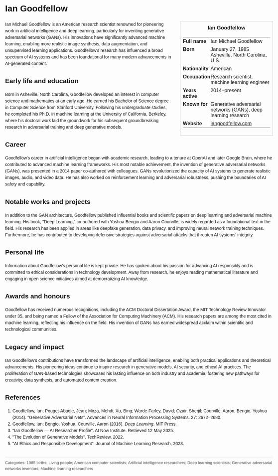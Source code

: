 <!DOCTYPE html>
<html>
<head>
  <title>Ian Goodfellow – Profile</title>
  <style>
    body { font-family: Arial, sans-serif; margin: 2rem auto; max-width: 960px; line-height: 1.5; }
    aside.infobox { float: right; width: 280px; margin: 0 0 1rem 1.5rem; border: 1px solid #ccc; padding: 0.5rem; font-size: 0.9rem; }
    aside.infobox h3 { text-align: center; margin-top: 0; }
    aside.infobox table { width: 100%; border-collapse: collapse; }
    aside.infobox td { padding: 0.25rem 0; vertical-align: top; }
    h1 { margin-top: 0; }
    footer.categories { font-size: 0.8rem; color: #555; border-top: 1px solid #ddd; padding-top: 0.5rem; margin-top: 2rem; }
  </style>
</head>
<body>
  <h1>Ian Goodfellow</h1>
  <aside class="infobox">
    <h3>Ian Goodfellow</h3>
    <table>
      <tr><td><strong>Full name</strong></td><td>Ian Michael Goodfellow</td></tr>
      <tr><td><strong>Born</strong></td><td>January 27, 1985<br>Asheville, North Carolina, U.S.</td></tr>
      <tr><td><strong>Nationality</strong></td><td>American</td></tr>
      <tr><td><strong>Occupation</strong></td><td>Research scientist, machine learning engineer</td></tr>
      <tr><td><strong>Years active</strong></td><td>2014–present</td></tr>
      <tr><td><strong>Known for</strong></td><td>Generative adversarial networks (GANs), deep learning research</td></tr>
      <tr><td><strong>Website</strong></td><td><a href="https://www.iangoodfellow.com">iangoodfellow.com</a></td></tr>
    </table>
  </aside>
  <p>Ian Michael Goodfellow is an American research scientist renowned for pioneering work in artificial intelligence and deep learning, particularly for inventing generative adversarial networks (GANs). His innovations have significantly advanced machine learning, enabling more realistic image synthesis, data augmentation, and unsupervised learning applications. Goodfellow's research has influenced a broad spectrum of AI systems and has been foundational for many modern advancements in AI-generated content.</p>

  <h2>Early life and education</h2>
  <p>Born in Asheville, North Carolina, Goodfellow developed an interest in computer science and mathematics at an early age. He earned his Bachelor of Science degree in Computer Science from Stanford University. Following his undergraduate studies, he completed his Ph.D. in machine learning at the University of California, Berkeley, where his doctoral work laid the groundwork for his subsequent groundbreaking research in adversarial training and deep generative models.</p>

  <h2>Career</h2>
  <p>Goodfellow's career in artificial intelligence began with academic research, leading to a tenure at OpenAI and later Google Brain, where he contributed to advanced machine learning frameworks. His most notable achievement, the invention of generative adversarial networks (GANs), was presented in a 2014 paper co-authored with colleagues. GANs revolutionized the capacity of AI systems to generate realistic images, audio, and video data. He has also worked on reinforcement learning and adversarial robustness, pushing the boundaries of AI safety and capability.</p>

  <h2>Notable works and projects</h2>
  <p>In addition to the GAN architecture, Goodfellow published influential books and scientific papers on deep learning and adversarial machine learning. His book, "Deep Learning," co-authored with Yoshua Bengio and Aaron Courville, is widely regarded as a foundational text in the field. His research has been applied in areas like deepfake generation, data privacy, and improving neural network training techniques. Furthermore, he has contributed to developing defensive strategies against adversarial attacks that threaten AI systems' integrity.</p>

  <h2>Personal life</h2>
  <p>Information about Goodfellow's personal life is kept private. He has spoken about his passion for advancing AI responsibly and is committed to ethical considerations in technology development. Away from research, he enjoys reading mathematical literature and engaging in open science initiatives aimed at democratizing AI knowledge.</p>

  <h2>Awards and honours</h2>
  <p>Goodfellow has received numerous recognitions, including the ACM Doctoral Dissertation Award, the MIT Technology Review Innovator under 35, and being named a Fellow of the Association for Computing Machinery (ACM). His research papers are among the most cited in machine learning, reflecting his influence on the field. His invention of GANs has earned widespread acclaim within scientific and technological communities.</p>

  <h2>Legacy and impact</h2>
  <p>Ian Goodfellow's contributions have transformed the landscape of artificial intelligence, enabling both practical applications and theoretical advancements. His pioneering ideas continue to inspire research in generative models, AI security, and ethical AI practices. The proliferation of GAN-based technologies showcases his lasting influence on both industry and academia, fostering new pathways for creativity, data synthesis, and automated content creation.</p>

  <h2>References</h2>
  <ol>
    <li>Goodfellow, Ian; Pouget-Abadie, Jean; Mirza, Mehdi; Xu, Bing; Warde-Farley, David; Ozair, Sherjil; Courville, Aaron; Bengio, Yoshua (2014). "Generative Adversarial Nets". Advances in Neural Information Processing Systems. 27: 2672–2680.</li>
    <li>Goodfellow, Ian; Bengio, Yoshua; Courville, Aaron (2016). <i>Deep Learning</i>. MIT Press.</li>
    <li>"Ian Goodfellow — AI Researcher Profile". AI Now Institute. Retrieved 12 May 2025.</li>
    <li>"The Evolution of Generative Models". TechReview, 2022.</li>
    <li>"AI Ethics and Responsible Development". Journal of Machine Learning Research, 2023.</li>
  </ol>

  <footer class="categories">Categories: 1985 births; Living people; American computer scientists; Artificial intelligence researchers; Deep learning scientists; Generative adversarial networks inventors; Machine learning researchers</footer>
</body>
</html>